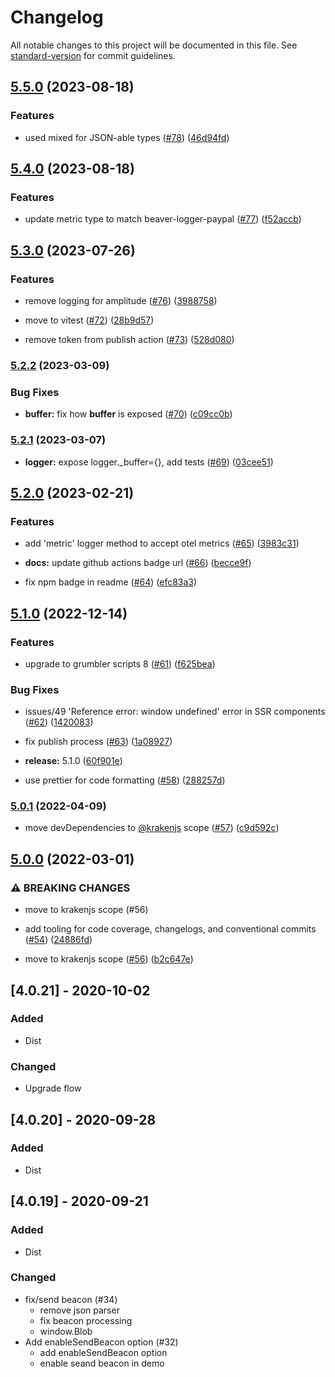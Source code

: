 # Changelog

All notable changes to this project will be documented in this file. See [standard-version](https://github.com/conventional-changelog/standard-version) for commit guidelines.

## [5.5.0](https://github.com/krakenjs/beaver-logger/compare/v5.4.0...v5.5.0) (2023-08-18)


### Features

* used mixed for JSON-able types ([#78](https://github.com/krakenjs/beaver-logger/issues/78)) ([46d94fd](https://github.com/krakenjs/beaver-logger/commit/46d94fd9e26e4e1cfa65cd23b329ef750eac5b12))

## [5.4.0](https://github.com/krakenjs/beaver-logger/compare/v5.3.0...v5.4.0) (2023-08-18)


### Features

* update metric type to match beaver-logger-paypal ([#77](https://github.com/krakenjs/beaver-logger/issues/77)) ([f52accb](https://github.com/krakenjs/beaver-logger/commit/f52accb9a58e3f632b30c7230ad2664597aa4b4f))

## [5.3.0](https://github.com/krakenjs/beaver-logger/compare/v5.2.2...v5.3.0) (2023-07-26)


### Features

* remove logging for amplitude ([#76](https://github.com/krakenjs/beaver-logger/issues/76)) ([3988758](https://github.com/krakenjs/beaver-logger/commit/3988758f4cfe2d05f38c2f66f7c00aa8a014db3e))


* move to vitest ([#72](https://github.com/krakenjs/beaver-logger/issues/72)) ([28b9d57](https://github.com/krakenjs/beaver-logger/commit/28b9d57f85ab3b168dc1eb6cea626f0d64ee6aca))
* remove token from publish action ([#73](https://github.com/krakenjs/beaver-logger/issues/73)) ([528d080](https://github.com/krakenjs/beaver-logger/commit/528d080adb0056f2b8784b89b30e980ea1416f61))

### [5.2.2](https://github.com/krakenjs/beaver-logger/compare/v5.2.1...v5.2.2) (2023-03-09)


### Bug Fixes

* **__buffer__:** fix how __buffer__ is exposed ([#70](https://github.com/krakenjs/beaver-logger/issues/70)) ([c09cc0b](https://github.com/krakenjs/beaver-logger/commit/c09cc0bf0e58b1c2244c2b97ca120bf42191a917))

### [5.2.1](https://github.com/krakenjs/beaver-logger/compare/v5.2.0...v5.2.1) (2023-03-07)


* **logger:** expose logger._buffer={}, add tests ([#69](https://github.com/krakenjs/beaver-logger/issues/69)) ([03cee51](https://github.com/krakenjs/beaver-logger/commit/03cee5197e23d3003aebab3fb94f444b09cbbacf))

## [5.2.0](https://github.com/krakenjs/beaver-logger/compare/v5.1.0...v5.2.0) (2023-02-21)


### Features

* add 'metric' logger method to accept otel metrics ([#65](https://github.com/krakenjs/beaver-logger/issues/65)) ([3983c31](https://github.com/krakenjs/beaver-logger/commit/3983c312be47d2f11456647cd7dcb92cdd85d487))


* **docs:** update github actions badge url ([#66](https://github.com/krakenjs/beaver-logger/issues/66)) ([becce9f](https://github.com/krakenjs/beaver-logger/commit/becce9fb9df89bc27f8096677b7e516e2a5524b8))
* fix npm badge in readme ([#64](https://github.com/krakenjs/beaver-logger/issues/64)) ([efc83a3](https://github.com/krakenjs/beaver-logger/commit/efc83a3814bbc70062d87a5f8e968ba7e23efc30))

## [5.1.0](https://github.com/krakenjs/beaver-logger/compare/v5.0.1...v5.1.0) (2022-12-14)


### Features

* upgrade to grumbler scripts 8 ([#61](https://github.com/krakenjs/beaver-logger/issues/61)) ([f625bea](https://github.com/krakenjs/beaver-logger/commit/f625beafb426fe7da4b4e9c50d0bac033348f775))


### Bug Fixes

* issues/49 'Reference error: window undefined' error in SSR components ([#62](https://github.com/krakenjs/beaver-logger/issues/62)) ([1420083](https://github.com/krakenjs/beaver-logger/commit/142008356d8217f14f9e292c4613c0eb7ad1a5ff))


* fix publish process ([#63](https://github.com/krakenjs/beaver-logger/issues/63)) ([1a08927](https://github.com/krakenjs/beaver-logger/commit/1a08927b96faf2575e498759920ed0af3432fac3))
* **release:** 5.1.0 ([60f901e](https://github.com/krakenjs/beaver-logger/commit/60f901e4cfcf4e260cb6aa94ada6807a0bf1a8d2))
* use prettier for code formatting ([#58](https://github.com/krakenjs/beaver-logger/issues/58)) ([288257d](https://github.com/krakenjs/beaver-logger/commit/288257d89af4d2a872b30723df28b7dda5605601))

### [5.0.1](https://github.com/krakenjs/beaver-logger/compare/v5.0.0...v5.0.1) (2022-04-09)


* move devDependencies to [@krakenjs](https://github.com/krakenjs) scope ([#57](https://github.com/krakenjs/beaver-logger/issues/57)) ([c9d592c](https://github.com/krakenjs/beaver-logger/commit/c9d592cfbf281859f7265d58b43538f68b7065e0))

## [5.0.0](https://github.com/krakenjs/beaver-logger/compare/v4.0.35...v5.0.0) (2022-03-01)


### ⚠ BREAKING CHANGES

* move to krakenjs scope (#56)

* add tooling for code coverage, changelogs, and conventional commits ([#54](https://github.com/krakenjs/beaver-logger/issues/54)) ([24886fd](https://github.com/krakenjs/beaver-logger/commit/24886fd549efe0526d106a842608d31bf96903ad))
* move to krakenjs scope ([#56](https://github.com/krakenjs/beaver-logger/issues/56)) ([b2c647e](https://github.com/krakenjs/beaver-logger/commit/b2c647eed495d67dcbb5109363cd526054dbb6d0))

## [4.0.21] - 2020-10-02
### Added
- Dist

### Changed
- Upgrade flow

## [4.0.20] - 2020-09-28
### Added
- Dist

## [4.0.19] - 2020-09-21
### Added
- Dist

### Changed
- fix/send beacon (#34)
  * remove json parser
  * fix beacon processing
  * window.Blob
- Add enableSendBeacon option (#32)
  * add enableSendBeacon option
  * enable seand beacon in demo
